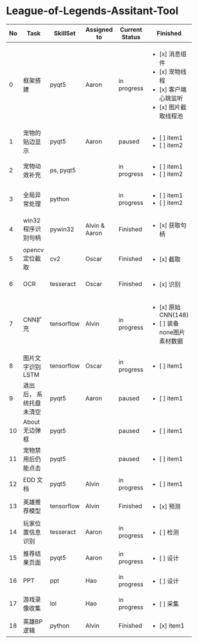 # League-of-Legends-Assitant-Tool

| No| Task           | SkillSet | Assigned to   | Current Status | Finished | 
|---|----------------|---------------|---------------|----------------|-----------|
| 0 |框架搭建 | pyqt5  | Aaron | in progress|  <ul><li>[x] 消息组件</li><li>[x] 宠物线程</li><li>[x] 客户端心跳监听</li><li>[x] 图片截取线程池</li></ul>
| 1 |宠物的贴边显示 | pyqt5  | Aaron | paused|  <ul><li>[ ] item1</li><li>[ ] item2</li></ul>
| 2 |宠物动效补充   | ps, pyqt5  |  | in progress |  <ul><li>[ ] item1</li><li>[ ] item2</li></ul>
| 3 |全局异常处理   | python  |  | in progress |  <ul><li>[ ] item1</li><li>[ ] item2</li></ul>
| 4 |win32程序识别句柄   | pywin32  | Alvin & Aaron | Finished | <ul><li>[x] 获取句柄</li></ul>
| 5 |opencv定位截取   | cv2 | Oscar | Finished |  <ul><li>[x] 截取</li></ul>
| 6 |OCR   | tesseract  | Oscar | Finished |  <ul><li>[x] 识别</li></ul>
| 7 |CNN扩充   | tensorflow  | Alvin | in progress |  <ul><li>[x] 原始CNN(148)</li><li>[ ] 装备 none图片素材数据</li></ul>
| 8 |图片文字识别LSTM   | tensorflow  | Oscar | in progress |  <ul><li>[ ] item1</li></ul>
| 9 |退出后， 系统托盘未清空   | pyqt5  | Aaron | paused |  <ul><li>[ ] item1</li></ul>
| 10 |About无边弹框 | pyqt5  |  | paused|  <ul><li>[ ] item1</li></ul>
| 11 |宠物禁用后仍能点击 | pyqt5  |  | paused|  <ul><li>[ ] item1</li></ul>
| 12 |EDD 文档 | pyqt5  | Alvin | in progress|  <ul><li>[ ] item1</li></ul>
| 13 |英雄推荐模型 | tensorflow  | Alvin | Finished|  <ul><li>[x] 预测</li></ul>
| 14 |玩家位置信息识别 | tesseract  | Aaron | in progress|  <ul><li>[ ] 检测</li></ul>
| 15 |推荐结果页面 | pyqt5  | Aaron | in progress|  <ul><li>[ ] 设计</li></ul>
| 16 |PPT | ppt  | Hao | in progress|  <ul><li>[ ] 设计</li></ul>
| 17 |游戏录像收集 | lol  | Hao | in progress|  <ul><li>[ ] 采集</li></ul>
| 18 |英雄BP逻辑   | python  | Alvin | Finished |  <ul><li>[x] item1</li></ul>
